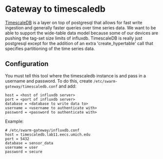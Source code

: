 Gateway to timescaledb
===================

[TimescaleDB](https://timescale.com/) is a layer on top of postgresql
that allows for fast write ingestion and generally faster queries over
time series data. We want to be able to support the wide-table data model
because some of our devices are pushing the tag-set size limits of
influxdb. TimescaleDB is really just postgresql except for the addition
of an extra 'create_hypertable' call that specifies partitioning of
the time series data.

Configuration
-------------

You must tell this tool where the timescaledb instance is and pass in a username
and password. To do this, create `/etc/swarm-gateway/timescaledb.conf` and add:

    host = <host of influxdb server>
    port = <port of influxdb server>
    database = <database to write data to>
    username = <username to authenticate with>
    password = <password to authenticate with>

Example:

    # /etc/swarm-gateway/influxdb.conf
    host = timescaledb.lab11.eecs.umich.edu
    port = 5432
    database = sensor_data
    username = user
    password = secure
